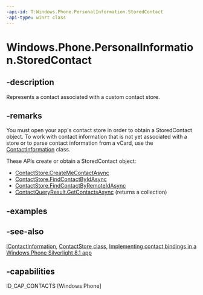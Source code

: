 ```yaml
---
-api-id: T:Windows.Phone.PersonalInformation.StoredContact
-api-type: winrt class
---
```


<!-- Class syntax.
public class StoredContact : Windows.Phone.PersonalInformation.IContactInformation, Windows.Phone.PersonalInformation.IContactInformation2, Windows.Phone.PersonalInformation.IStoredContact
-->

# Windows.Phone.PersonalInformation.StoredContact

## -description
Represents a contact associated with a custom contact store.

## -remarks
You must open your app's contact store in order to obtain a StoredContact object. To work with contact information that is not yet associated with a store or to parse contact information from a vCard, use the [ContactInformation](contactinformation.md) class.

These APIs create or obtain a StoredContact object:
+ [ContactStore.CreateMeContactAsync](contactstore_createmecontactasync_367847777.md)
+ [ContactStore.FindContactByIdAsync](contactstore_findcontactbyidasync_682238637.md)
+ [ContactStore.FindContactByRemoteIdAsync](contactstore_findcontactbyremoteidasync_1811337011.md)
+ [ContactQueryResult.GetContactsAsync](contactqueryresult_getcontactsasync_1004597153.md) (returns a collection)


## -examples

## -see-also
[IContactInformation](icontactinformation.md), [ContactStore class](contactstore.md), [Implementing contact bindings in a Windows Phone Silverlight 8.1 app](https://msdn.microsoft.com/library/windows/apps/dn642083(v=vs.105).aspx)

## -capabilities
ID_CAP_CONTACTS [Windows Phone]
